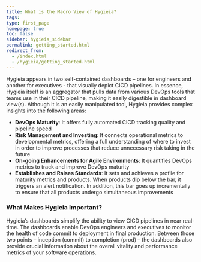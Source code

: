 ```yaml
---
title: What is the Macro View of Hygieia?
tags: 
type: first_page
homepage: true
toc: false
sidebar: hygieia_sidebar
permalink: getting_started.html
redirect_from:
  - /index.html
  - /hygieia/getting_started.html
---
```


Hygieia appears in two self-contained dashboards – one for engineers and another for executives - that visually depict CICD pipelines. In essence, Hygieia itself is an aggregator that pulls data from various DevOps tools that teams use in their CICD pipeline, making it easily digestible in dashboard view(s). Although it is an easily manipulated tool, Hygieia provides complex insights into the following areas: 

- **DevOps Maturity**: It offers fully automated CICD tracking quality and pipeline speed
- **Risk Management and Investing**: It connects operational metrics to developmental metrics, offering a full understanding of where to invest in order to improve processes that reduce unnecessary risk taking in the future
- **On-going Enhancements for Agile Environments**: It quantifies DevOps metrics to track and improve DevOps maturity
- **Establishes and Raises Standards**: It sets and achieves a profile for maturity metrics and products. When products dip below the bar, it triggers an alert notification. In addition, this bar goes up incrementally to ensure that all products undergo simultaneous improvements

### What Makes Hygieia Important?

Hygieia’s dashboards simplify the ability to view CICD pipelines in near real-time. The dashboards enable DevOps engineers and executives to monitor the health of code commit to deployment in final production. Between those two points – inception (commit) to completion (prod) – the dashboards also provide crucial information about the overall vitality and performance metrics of your software operations. 